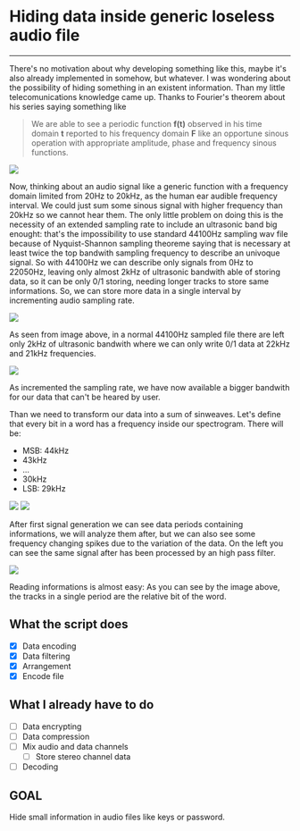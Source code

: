 # Hiding data inside  generic loseless audio file
___
There's no motivation about why developing something like this, maybe it's also already implemented in somehow, but whatever.
I was wondering about the possibility of hiding something in an existent information.
Than my little telecomunications knowledge came up.
Thanks to Fourier's theorem about his series saying something like

> We are able to see a periodic function **f(t)** observed in his time domain **t** reported to his frequency domain **F** like an opportune sinous operation with appropriate amplitude, phase and frequency sinous functions.

![](http://www.math.harvard.edu/archive/21b_fall_03/fourier/approximation.gif)

Now, thinking about an audio signal like a generic function with a frequency domain limited from 20Hz to 20kHz, as the human ear audible frequency interval.
We could just sum some sinous signal with higher frequency than 20kHz so we cannot hear them.
The only little problem on doing this is the necessity of an extended sampling rate to include an ultrasonic band big enought: that's the impossibility to use standard 44100Hz sampling wav file because of Nyquist-Shannon sampling theoreme saying that is necessary at least twice the top bandwith sampling frequency to describe an univoque signal.
So with 44100Hz we can describe only signals from 0Hz to 22050Hz, leaving only almost 2kHz of ultrasonic bandwith able of storing data, so it can be only 0/1 storing, needing longer tracks to store same informations.
So, we can store more data in a single interval by incrementing audio sampling rate.

![](images/44100_spectrum.png)

As seen from image above, in a normal 44100Hz sampled file there are left only 2kHz of ultrasonic bandwith where we can only write 0/1 data at 22kHz and 21kHz frequencies.

![](images/88200_spectrum.png)

As incremented the sampling rate, we have now available a bigger bandwith for our data that can't be heared by user.

Than we need to transform our data into a sum of sinweaves.
Let's define that every bit in a word has a frequency inside our spectrogram.
There will be:
* MSB: 44kHz
* 43kHz
* ...
* 30kHz
* LSB: 29kHz

![](images/data_spectrum_raw.png) ![](images/data_spectrum_filter.png)

After first signal generation we can see data periods containing informations, we will analyze them after, but we can also see some frequency changing spikes due to the variation of the data.
On the left you can see the same signal after has been processed by an high pass filter.

![](images/decoding.png)

Reading informations is almost easy:
As you can see by the image above, the tracks in a single period are the relative bit of the word.

## What the script does
- [x] Data encoding
- [x] Data filtering
- [x] Arrangement
- [x] Encode file

## What I already have to do
- [ ] Data encrypting
- [ ] Data compression
- [ ] Mix audio and data channels
    - [ ] Store stereo channel data
- [ ] Decoding

## GOAL
Hide small information in audio files like keys or password.

